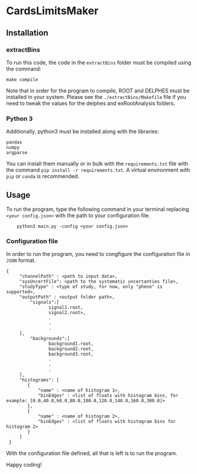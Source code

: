 # CardsLimitsMaker

## Installation

### extractBins
To run this code, the code in the `extractBins` folder must be compiled using the command:

```
make compile
```
Note that in order for the program to compile, ROOT and DELPHES must be installed in your system. Please see the `./extractBins/Makefile` file if you need to tweak the values for the delphes and exRootAnalysis folders. 

### Python 3

Additionally, python3 must be installed along with the libraries:

```
pandas
numpy
argparse
```

You can install them manually or in bulk with the `requirements.txt` file with the command `pip install -r requirements.txt`. A virtual environment with `pip` or `conda` is recommended.



## Usage

To run the program, type the following command in your terminal replacing `<your config.json>` with the path to your configuration file.

```
    python3 main.py -config <your config.json> 

```

### Configuration file

In order to run the program, you need to congfigure the configuration file in `JSON` format. 

```
{
     "channelPath" : <path to input data>,
     "sysUncertFile": <path to the systematic uncertanties file>,
     "studyType" : <type of study, for now, only "pheno" is supported>,
     "outputPath" : <output folder path>,
         "signals":[
				signal1.root,
				signal2.root>,
				.
				.
				.
     ],
         "backgrounds":[
				background1.root,
				background2.root,
				background3.root,
				.
				.
				.
     ],
     "histograms": [
		{
			"name" : <name of histogram 1>, 
			"binEdges" : <list of floats with histogram bins, for example: [0.0,40.0,60.0,80.0,100.0,120.0,140.0,160.0,300.0]>
		},
		{
			"name" : <name of histogram 2>, 
			"binEdges" : <list of floats with histogram bins for histogram 2>
		}
     ]
 }

```

With the configuration file defined, all that is left is to run the program.

Happy coding! 

